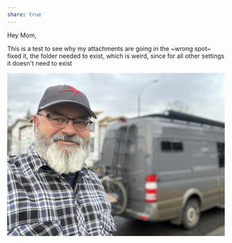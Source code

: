 ```yaml
---
share: true
---
```



Hey Mom,

This is a test to see why my attachments are going in the ~wrong spot~ fixed it, the folder needed to exist, which is weird, since for all other settings it doesn't need to exist

![B436E782-C698-4820-AA3E-D233B91567FC_1_105_c](../attachments/B436E782-C698-4820-AA3E-D233B91567FC_1_105_c.jpeg)